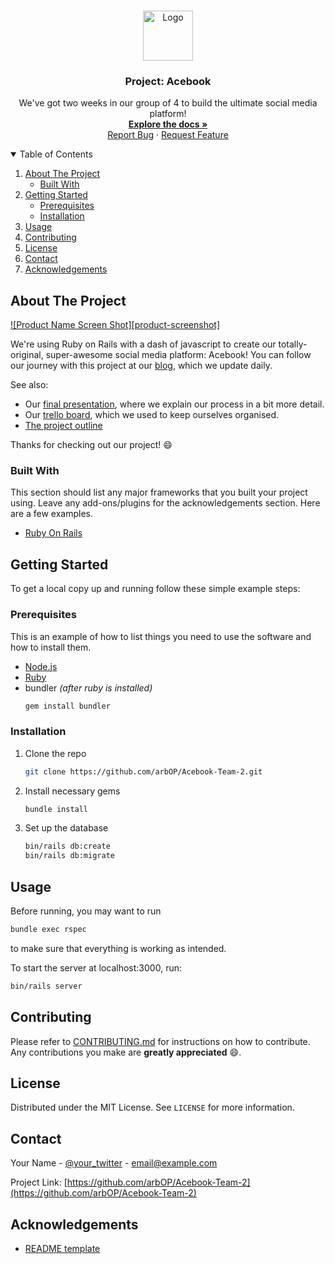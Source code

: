 <!--
*** Thanks for checking out the Best-README-Template. If you have a suggestion
*** that would make this better, please fork the repo and create a pull request
*** or simply open an issue with the tag "enhancement".
*** Thanks again! Now go create something AMAZING! :D
-->

<!-- PROJECT LOGO -->
<br />
<p align="center">
  <a href="https://github.com/arbOP/Acebook-Team-2">
    <img src="https://github.com/othneildrew/Best-README-Template/blob/master/images/logo.png" alt="Logo" width="80" height="80">
  </a>

  <h3 align="center">Project: Acebook</h3>

  <p align="center">
    We've got two weeks in our group of 4 to build the ultimate social media platform!
    <br />
    <a href="https://github.com/arbOP/Acebook-Team-2"><strong>Explore the docs »</strong></a>
    <br />
    <a href="https://github.com/arbOP/Acebook-Team-2/issues">Report Bug</a>
    ·
    <a href="https://github.com/arbOP/Acebook-Team-2/issues">Request Feature</a>
  </p>
</p>



<!-- TABLE OF CONTENTS -->
<details open="open">
  <summary>Table of Contents</summary>
  <ol>
    <li>
      <a href="#about-the-project">About The Project</a>
      <ul>
        <li><a href="#built-with">Built With</a></li>
      </ul>
    </li>
    <li>
      <a href="#getting-started">Getting Started</a>
      <ul>
        <li><a href="#prerequisites">Prerequisites</a></li>
        <li><a href="#installation">Installation</a></li>
      </ul>
    </li>
    <li><a href="#usage">Usage</a></li>
    <li><a href="#contributing">Contributing</a></li>
    <li><a href="#license">License</a></li>
    <li><a href="#contact">Contact</a></li>
    <li><a href="#acknowledgements">Acknowledgements</a></li>
  </ol>
</details>



<!-- ABOUT THE PROJECT -->
## About The Project

[![Product Name Screen Shot][product-screenshot]](https://example.com)

We're using Ruby on Rails with a dash of javascript to create our totally-original, super-awesome social media platform: Acebook!
You can follow our journey with this project at our [blog](https://acebookteam2.medium.com/), which we update daily.

See also:
* Our [final presentation](https://acebookteam2.medium.com/), where we explain our process in a bit more detail.
* Our [trello board](https://trello.com/b/5lBdCTpS/acebook), which we used to keep ourselves organised.
* [The project outline](https://github.com/makersacademy/course/tree/master/engineering_projects/rails)

Thanks for checking out our project! :smile:

### Built With

This section should list any major frameworks that you built your project using. Leave any add-ons/plugins for the acknowledgements section. Here are a few examples.

* [Ruby On Rails](https://rubyonrails.org/)
<!-- * [JQuery](https://jquery.com) -->


<!-- GETTING STARTED -->
## Getting Started

To get a local copy up and running follow these simple example steps:

### Prerequisites

This is an example of how to list things you need to use the software and how to install them.

* [Node.js](https://nodejs.org/en/download/)
* [Ruby](https://www.ruby-lang.org/en/downloads/)
* bundler _(after ruby is installed)_
  ```sh
  gem install bundler
  ```

### Installation

1. Clone the repo
   ```sh
   git clone https://github.com/arbOP/Acebook-Team-2.git
   ```
2. Install necessary gems
   ```sh
   bundle install
   ```
3. Set up the database
   ```sh
   bin/rails db:create
   bin/rails db:migrate
   ```

<!-- USAGE EXAMPLES -->
## Usage

Before running, you may want to run
```sh
bundle exec rspec
```
to make sure that everything is working as intended.

To start the server at localhost:3000, run:

```sh
bin/rails server
```

<!-- CONTRIBUTING -->
## Contributing

Please refer to [CONTRIBUTING.md](CONTRIBUTING.md) for instructions on how to contribute.
Any contributions you make are **greatly appreciated** :smile:.

<!-- LICENSE -->
## License

Distributed under the MIT License. See `LICENSE` for more information.

<!-- CONTACT -->
## Contact

Your Name - [@your_twitter](https://twitter.com/your_username) - email@example.com

Project Link: [https://github.com/arbOP/Acebook-Team-2](https://github.com/arbOP/Acebook-Team-2)



<!-- ACKNOWLEDGEMENTS -->
## Acknowledgements
* [README template](https://github.com/othneildrew/Best-README-Template)
